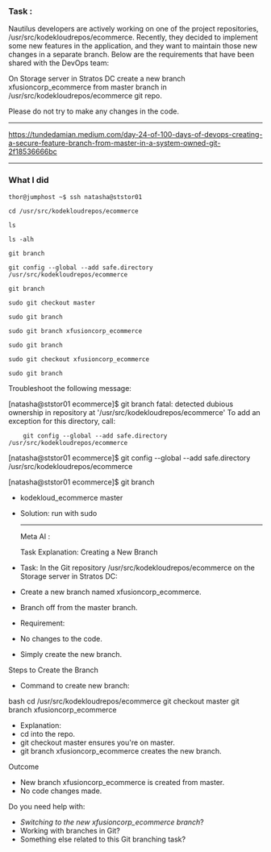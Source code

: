 ### Task : 
Nautilus developers are actively working on one of the project repositories, /usr/src/kodekloudrepos/ecommerce. Recently, they decided to implement some new features in the application, and they want to maintain those new changes in a separate branch. Below are the requirements that have been shared with the DevOps team:

On Storage server in Stratos DC create a new branch xfusioncorp_ecommerce from master branch in /usr/src/kodekloudrepos/ecommerce git repo.

Please do not try to make any changes in the code.


-----------------------
https://tundedamian.medium.com/day-24-of-100-days-of-devops-creating-a-secure-feature-branch-from-master-in-a-system-owned-git-2f18536666bc

------------------------

### What I did
```
thor@jumphost ~$ ssh natasha@ststor01

cd /usr/src/kodekloudrepos/ecommerce

ls

ls -alh

git branch

git config --global --add safe.directory /usr/src/kodekloudrepos/ecommerce

git branch

sudo git checkout master

sudo git branch

sudo git branch xfusioncorp_ecommerce

sudo git branch

sudo git checkout xfusioncorp_ecommerce

sudo git branch
```


Troubleshoot the following message:

[natasha@ststor01 ecommerce]$ git branch
fatal: detected dubious ownership in repository at '/usr/src/kodekloudrepos/ecommerce'
To add an exception for this directory, call:

        git config --global --add safe.directory /usr/src/kodekloudrepos/ecommerce

[natasha@ststor01 ecommerce]$ git config --global --add safe.directory /usr/src/kodekloudrepos/ecommerce

[natasha@ststor01 ecommerce]$ git branch
* kodekloud_ecommerce
  master


- Solution:
  run with sudo


  ---------------------------------

  Meta AI :

  Task Explanation: Creating a New Branch
- Task: In the Git repository /usr/src/kodekloudrepos/ecommerce on the Storage server in Stratos DC:
- Create a new branch named xfusioncorp_ecommerce.
- Branch off from the master branch.
- Requirement:
- No changes to the code.
- Simply create the new branch.

Steps to Create the Branch
- Command to create new branch:

bash
cd /usr/src/kodekloudrepos/ecommerce
git checkout master
git branch xfusioncorp_ecommerce

- Explanation:
- cd into the repo.
- git checkout master ensures you're on master.
- git branch xfusioncorp_ecommerce creates the new branch.

Outcome
- New branch xfusioncorp_ecommerce is created from master.
- No code changes made.

Do you need help with:
- *Switching to the new xfusioncorp_ecommerce branch*?
- Working with branches in Git?
- Something else related to this Git branching task?

